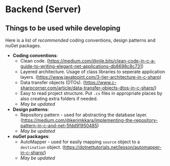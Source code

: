 # Backend (Server)
## Things to be used while developing
Here is a list of *recommended* coding conventions, design patterns and nuGet packages.
- **Coding conventions**:
	- Clean code. (https://medium.com/@nile.bits/clean-code-in-c-a-guide-to-writing-elegant-net-applications-db8698c8c731)
	- Layered architecture. Usage of class libraries to seperate application layers. (https://www.javatpoint.com/3-tier-architecture-in-c-sharp)
	- Data transfer objects (DTOs). (https://www.c-sharpcorner.com/article/data-transfer-objects-dtos-in-c-sharp/)
	- Easy to read project structure. Put `.cs` files in appropriate places by also creating extra folders if needed.
	- *May be updated*
- **Design patterns**:
	- Repository pattern - used for abstracting the database layer. (https://medium.com/@kerimkkara/implementing-the-repository-pattern-in-c-and-net-5fdd91950485)
	- *May be updated*
- **nuGet packages**:
	- AutoMapper - used for easily mapping `source` object to a `destination` object. (https://dotnettutorials.net/lesson/automapper-in-c-sharp/)
	- *May be updated*